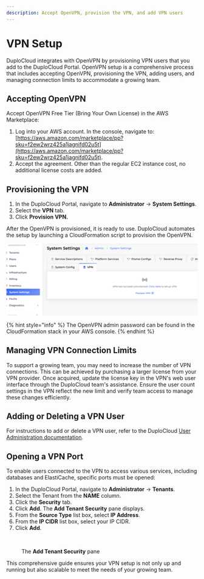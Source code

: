 ```yaml
---
description: Accept OpenVPN, provision the VPN, and add VPN users
---
```


# VPN Setup

DuploCloud integrates with OpenVPN by provisioning VPN users that you add to the DuploCloud Portal. OpenVPN setup is a comprehensive process that includes accepting OpenVPN, provisioning the VPN, adding users, and managing connection limits to accommodate a growing team.

## Accepting OpenVPN

Accept OpenVPN Free Tier (Bring Your Own License) in the AWS Marketplace:

1. Log into your AWS account. In the console, navigate to: [https://aws.amazon.com/marketplace/pp?sku=f2ew2wrz425a1jagnifd02u5t](https://aws.amazon.com/marketplace/pp?sku=f2ew2wrz425a1jagnifd02u5t).
2. Accept the agreement. Other than the regular EC2 instance cost, no additional license costs are added.

## Provisioning the VPN

1. In the DuploCloud Portal, navigate to **Administrator** -> **System Settings**.
2. Select the **VPN** tab.
3. Click **Provision VPN.**

After the OpenVPN is provisioned, it is ready to use. DuploCloud automates the setup by launching a CloudFormation script to provision the OpenVPN.

![The VPN tab on the System Settings page in the DuploCloud Portal](<../../.gitbook/assets/image (244).png>)

{% hint style="info" %}
The OpenVPN admin password can be found in the CloudFormation stack in your AWS console.
{% endhint %}

## Managing VPN Connection Limits

To support a growing team, you may need to increase the number of VPN connections. This can be achieved by purchasing a larger license from your VPN provider. Once acquired, update the license key in the VPN's web user interface through the DuploCloud team's assistance. Ensure the user count settings in the VPN reflect the new limit and verify team access to manage these changes efficiently.

## Adding or Deleting a VPN User

For instructions to add or delete a VPN user, refer to the DuploCloud [User Administration documentation](../../access-control/add-and-delete-vpn-access-for-users.md).

## Opening a VPN Port

To enable users connected to the VPN to access various services, including databases and ElastiCache, specific ports must be opened:

1. In the DuploCloud Portal, navigate to **Administrator** -> **Tenants**.
2. Select the Tenant from the **NAME** column.
3. Click the **Security** tab.
4. Click **Add**. The **Add Tenant Security** pane displays.
5. From the **Source Type** list box, select **IP Address**.
6. From the **IP CIDR** list box, select your IP CIDR.
7. Click **Add**.

<div align="left"><figure><img src="../../.gitbook/assets/Add_Tenant_Security.png" alt=""><figcaption><p>The <strong>Add Tenant Security</strong> pane</p></figcaption></figure></div>

This comprehensive guide ensures your VPN setup is not only up and running but also scalable to meet the needs of your growing team.
